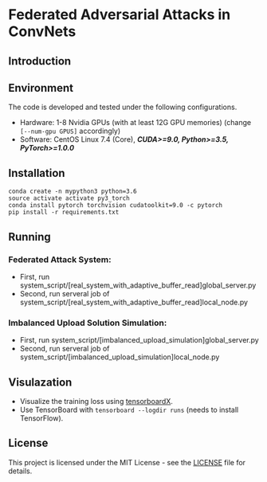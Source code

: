# Federated Adversarial Attacks in ConvNets

## Introduction

## Environment

The code is developed and tested under the following configurations.
- Hardware: 1-8 Nvidia GPUs (with at least 12G GPU memories) (change ```[--num-gpu GPUS]``` accordingly)
- Software: CentOS Linux 7.4 (Core), ***CUDA>=9.0, Python>=3.5, PyTorch>=1.0.0***

## Installation
```
conda create -n mypython3 python=3.6
source activate activate py3_torch
conda install pytorch torchvision cudatoolkit=9.0 -c pytorch
pip install -r requirements.txt
```

## Running
### Federated Attack System: 
- First, run system_script/[real_system_with_adaptive_buffer_read]global_server.py
- Second, run serveral job of system_script/[real_system_with_adaptive_buffer_read]local_node.py
### Imbalanced Upload Solution Simulation:
- First, run system_script/[imbalanced_upload_simulation]global_server.py
- Second, run serveral job of system_script/[imbalanced_upload_simulation]local_node.py



## Visulazation
* Visualize the training loss using [tensorboardX](https://github.com/lanpa/tensorboard-pytorch).
* Use TensorBoard with `tensorboard --logdir runs`  (needs to install TensorFlow).

## License
This project is licensed under the MIT License - see the [LICENSE](https://github.com/zudi-lin/adver-vis/blob/master/LICENSE) file for details.

